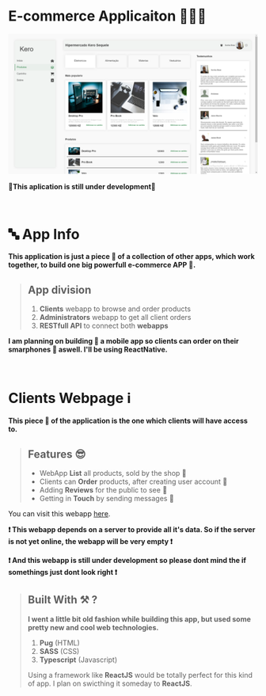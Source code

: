# E-commerce Applicaiton 🛒🛒🛒

![](.Github/readme/app.png)

<p>🚧<b>This aplication is still under development</b>🚧</p>

<br>

# 🔤 App Info

**This application is just a piece 🍰 of a collection of other apps, which work together, to build one big powerfull e-commerce APP 🎂.**

> ## App division 
> 1. **Clients** webapp to browse and order products
> 2. **Administrators** webapp to get all client orders
> 3. **RESTfull API** to connect both **webapps** <br>

**I am planning on building 🧱 a mobile app so clients can order on their smarphones 📱 aswell. I'll be using ReactNative.**

<br />

# Clients Webpage ℹ️

**This piece 🍕 of the application is the one which clients will have access to.**

> ## Features 😎
>- WebApp **List** all products, sold by the shop 🛒  
>- Clients can **Order** products, after creating user account 🤗 
>- Adding **Reviews** for the public to see 👀 
>- Getting in **Touch** by sending messages 🍂

<p>You can visit this webapp <a target="_blank" href="https://kerosequele.netlify.app/#products">here</a>.</p>

<b>❗ This webapp depends on a server to provide all it's data. So if the server is not yet online, the webapp will be very empty ❗</b> <br >

<b>❗ And this webapp is still under development so please dont mind the if somethings just dont look right ❗</b>

> ## Built With ⚒ ?
> **I went a little bit old fashion while building this app, but used some pretty new and cool web technologies.**
> 1. **Pug** (HTML)
> 2. **SASS** (CSS)
> 3. **Typescript** (Javascript) <br >
> <p>Using a framework like <b>ReactJS</b> would be totally perfect for this kind of app. I plan on swicthing it someday to <b>ReactJS</b>. </p>